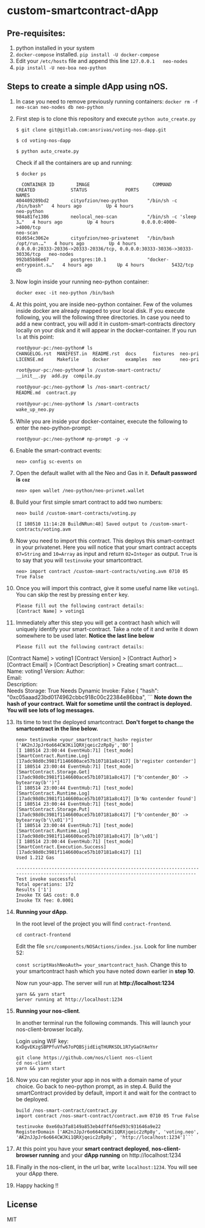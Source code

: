 # custom-smartcontract-dApp

## Pre-requisites:

1. python installed in your system
2. `docker-compose` installed. `pip install -U docker-compose`
3. Edit your `/etc/hosts` file and append this line `127.0.0.1   neo-nodes`
4. `pip install -U neo-boa neo-python`

## Steps to create a simple dApp using nOS.

1. In case you need to remove previously running containers:
  `docker rm -f neo-scan neo-nodes db neo-python`

2. First step is to clone this repository and execute `python auto_create.py`

    ```
    $ git clone git@gitlab.com:ansrivas/voting-nos-dapp.git

    $ cd voting-nos-dapp

    $ python auto_create.py
    ```

    Check if all the containers are up and running:

    ```
    $ docker ps

      CONTAINER ID        IMAGE                       COMMAND                  CREATED             STATUS              PORTS                                                                        NAMES
    404409289bd2        cityofzion/neo-python       "/bin/sh -c /bin/bash"   4 hours ago         Up 4 hours                                                                                       neo-python
    984a81fe1386        neolocal_neo-scan           "/bin/sh -c 'sleep 3…"   4 hours ago         Up 4 hours          0.0.0.0:4000->4000/tcp                                                       neo-scan
    01d654c3062e        cityofzion/neo-privatenet   "/bin/bash /opt/run.…"   4 hours ago         Up 4 hours          0.0.0.0:20333-20336->20333-20336/tcp, 0.0.0.0:30333-30336->30333-30336/tcp   neo-nodes
    992b85b86e67        postgres:10.1               "docker-entrypoint.s…"   4 hours ago         Up 4 hours          5432/tcp                                                                     db

    ```

4. Now login inside your running neo-python container:

    `docker exec -it neo-python /bin/bash`

5. At this point, you are inside neo-python container. Few of the volumes inside docker are already mapped to your local disk. If you execute following, you will the following three directories. In case you need to add a new contract, you will add it in custom-smart-contracts directory locally on your disk and it will appear in the docker-container. If you run `ls` at this point:

    ```sh
    root@your-pc:/neo-python# ls
    CHANGELOG.rst  MANIFEST.in  README.rst  docs      fixtures  neo-privnet.sample.wallet  neo_python.egg-info  requirements.txt       setup.cfg
    LICENSE.md     Makefile     docker      examples  neo       neo-privnet.wallet         readthedocs.yml      requirements_docs.txt  setup.py

    root@your-pc:/neo-python# ls /custom-smart-contracts/
    __init__.py  add.py  compile.py

    root@your-pc:/neo-python# ls /nos-smart-contract/
    README.md  contract.py

    root@your-pc:/neo-python# ls /smart-contracts
    wake_up_neo.py

    ```

6. While you are inside your docker-container, execute the following to enter the neo-python-prompt:

    ```root@your-pc:/neo-python# np-prompt -p -v```

7. Enable the smart-contract events:

    ```neo> config sc-events on```

8. Open the default wallet with all the Neo and Gas in it. **Default password is `coz`**

    ```neo> open wallet /neo-python/neo-privnet.wallet```

9. Build your first simple smart contract to add two numbers:

    ```
    neo> build /custom-smart-contracts/voting.py

    [I 180510 11:14:28 BuildNRun:48] Saved output to /custom-smart-contracts/voting.avm
    ```

10. Now you need to import this contract. This deploys this smart-contract in your privatenet. Here you will notice that your smart contract accepts `07=String` and `10=Array` as input and return `02=Integer` as output. `True` is to say that you will `testinvoke` your smartcontract.

    ```
    neo> import contract /custom-smart-contracts/voting.avm 0710 05 True False
    ```

11. Once you will import this contract, give it some useful name like `voting1`. You can skip the rest by pressing <kbd>enter</kbd> key.

    ```
    Please fill out the following contract details:
    [Contract Name] > voting1
    ```

12. Immediately after this step you will get a contract hash which will uniquely identify your smart-contract. Take a note of it and write it down somewhere to be used later. **Notice the last line below**

    ```
    Please fill out the following contract details:
  [Contract Name] > voting1
  [Contract Version] >
  [Contract Author] >
  [Contract Email] >
  [Contract Description] >
  Creating smart contract....
                   Name: voting1
                Version:
                 Author:  
                  Email:  
            Description:  
          Needs Storage: True
   Needs Dynamic Invoke: False
  {
      "hash": "0xc05aaad23bd0174962cbbc918c00c22384e86bba",
      ```
**Note down the hash of your contract.
Wait for sometime until the contract is deployed. You will see lots of log messages.**

13. Its time to test the deployed smartcontract. **Don't forget to change the smartcontract in the line below.**

    ```
    neo> testinvoke <your_smartcontract_hash> register ['AK2nJJpJr6o664CWJKi1QRXjqeic2zRp8y','BO']
    [I 180514 23:00:44 EventHub:71] [test_mode][SmartContract.Runtime.Log] [17adc98d0c3981f1146600ace57b107181a8c417] [b'register contender']
    [I 180514 23:00:44 EventHub:71] [test_mode][SmartContract.Storage.Get] [17adc98d0c3981f1146600ace57b107181a8c417] ["b'contender_BO' -> bytearray(b'')"]
    [I 180514 23:00:44 EventHub:71] [test_mode][SmartContract.Runtime.Log] [17adc98d0c3981f1146600ace57b107181a8c417] [b'No contender found']
    [I 180514 23:00:44 EventHub:71] [test_mode][SmartContract.Storage.Put] [17adc98d0c3981f1146600ace57b107181a8c417] ["b'contender_BO' -> bytearray(b'\\x01')"]
    [I 180514 23:00:44 EventHub:71] [test_mode][SmartContract.Runtime.Log] [17adc98d0c3981f1146600ace57b107181a8c417] [b'\x01']
    [I 180514 23:00:44 EventHub:71] [test_mode][SmartContract.Execution.Success] [17adc98d0c3981f1146600ace57b107181a8c417] [1]
    Used 1.212 Gas

    -------------------------------------------------------------------------------------------------------------------------------------
    Test invoke successful
    Total operations: 172
    Results ['1']
    Invoke TX GAS cost: 0.0
    Invoke TX fee: 0.0001

    ```

14. **Running your dApp**.

    In the root level of the project you will find `contract-frontend`.

    ```
    cd contract-frontend
    ```
    Edit the file `src/components/NOSActions/index.jsx`. Look for line number 52:

    `const scriptHashNeoAuth= your_smartcontract_hash`. Change this to your smartcontract hash which you have noted down earlier in **step 10**.

    Now run your-app. The server will run at **http://localhost:1234**
    ```
    yarn && yarn start
    Server running at http://localhost:1234
    ```

15. **Running your nos-client**.

    In another terminal run the following commands. This will launch your nos-client-browser locally.

    Login using WIF key: `KxDgvEKzgSBPPfuVfw67oPQBSjidEiqTHURKSDL1R7yGaGYAeYnr`

    ```
    git clone https://github.com/nos/client nos-client
    cd nos-client
    yarn && yarn start
    ```
16. Now you can register your app in nos with a domain name of your choice. Go back to neo-python prompt, as in step.4.
Build the smartContract provided by default, import it and wait for the contract to be deployed.

    ```
    build /nos-smart-contract/contract.py
    import contract /nos-smart-contract/contract.avm 0710 05 True False

    testinvoke 0xe60a3fa8149a853eb4dff4f6ed93c931646a9e22 RegisterDomain ['AK2nJJpJr6o664CWJKi1QRXjqeic2zRp8y', 'voting.neo', 'AK2nJJpJr6o664CWJKi1QRXjqeic2zRp8y', 'http://localhost:1234']```

16. At this point you have your **smart contract deployed**, **nos-client-browser running** and your **dApp running** on http://localhost:1234

17. Finally in the nos-client, in the url bar, write `localhost:1234`. You will see your dApp there.

18. Happy hacking !!
 
## License
MIT
